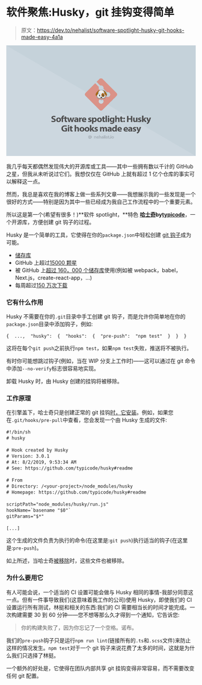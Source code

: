 # 软件聚焦:Husky，git 挂钩变得简单

> 原文：<https://dev.to/nehalist/software-spotlight-husky-git-hooks-made-easy-4a1a>

[![Software Spotlight: Husky, git hooks made easy](img/55a160e2d0d77e183660daada29e0a36.png)](https://res.cloudinary.com/practicaldev/image/fetch/s--HjxNqqjF--/c_limit%2Cf_auto%2Cfl_progressive%2Cq_auto%2Cw_880/https://ghost.nehalist.io/conteimg/2019/08/husky.png)

我几乎每天都偶然发现伟大的开源库或工具——其中一些拥有数以千计的 GitHub 之星，但我从未听说过它们。我想仅仅在 GitHub 上就有超过 1 亿个仓库的事实可以解释这一点。

然而，我总是喜欢在我的博客上做一些系列文章——我想展示我的一些发现是一个很好的方式——特别是因为其中一些已经成为我自己工作流程中的一个重要元素。

所以这是第一个(希望有很多！)**软件 spotlight，**特色 **[哈士奇](https://github.com/typicode/husky)**by**[typicode](https://twitter.com/typicode?lang=de)**，一个开源库，方便创建 git 钩子的过程。

Husky 是一个简单的工具，它使得在你的`package.json`中轻松创建 [git 钩子](https://git-scm.com/book/uz/v2/Customizing-Git-Git-Hooks)成为可能。

*   [储存库](https://github.com/typicode/husky)
*   GitHub 上超过[15000 颗星](https://github.com/typicode/husky/stargazers)
*   被 GitHub 上[超过 160，000 个储存库](https://github.com/typicode/husky/network/dependents)使用(例如被 webpack，babel，Next.js，create-react-app，...)
*   每周超过[150 万次下载](https://www.npmjs.com/package/husky)

### 它有什么作用

Husky 不需要在你的`.git`目录中手工创建 git 钩子，而是允许你简单地在你的`package.json`目录中添加钩子，例如:

```
{  ...,  "husky":  {  "hooks":  {  "pre-push":  "npm test"  }  }  } 
```

这将在每个`git push`之前执行`npm test`，如果`npm test`失败，推送将不被执行。

有时你可能想跳过钩子(例如，当在 WIP 分支上工作时)——这可以通过在 git 命令中添加`--no-verify`标志很容易地实现。

卸载 Husky 时，由 Husky 创建的挂钩将被移除。

### 工作原理

在引擎盖下，哈士奇只是创建正常的 git 挂钩[时，它安装](https://github.com/typicode/husky/blob/master/package.json#L16)。例如，如果您在`.git/hooks/pre-pull`中查看，您会发现一个由 Husky 生成的文件:

```
#!/bin/sh
# husky

# Hook created by Husky
# Version: 3.0.1
# At: 8/2/2019, 9:53:34 AM
# See: https://github.com/typicode/husky#readme

# From
# Directory: /<your-project>/node_modules/husky
# Homepage: https://github.com/typicode/husky#readme

scriptPath="node_modules/husky/run.js"
hookName=`basename "$0"`
gitParams="$*"

[...] 
```

这个生成的文件负责为执行的命令(在这里是:`git push`)执行适当的钩子(在这里是:`pre-push`)。

如上所述，当哈士奇[被移除](https://github.com/typicode/husky/blob/master/package.json#L17)时，这些文件也被移除。

### 为什么要用它

有人可能会说，一个适当的 CI 设置可能会做与 Husky 相同的事情-我部分同意这一点。但有一件事导致我们(这意味着我工作的公司)使用 Husky，即使我们的 CI 设置运行所有测试，林挺和相关的东西:我们的 CI 需要相当长的时间才能完成。一次构建需要 30 到 60 分钟——您不想等那么久才得到一个通知，它告诉您:

> 你的构建失败了，因为你忘记了一个空格。诺布。

我们的`pre-push`钩子只是运行`npm run lint`(链接所有的`.ts`和`.scss`文件)来防止这样的情况发生。`npm test`对于一个 git 钩子来说花费了太多的时间，这就是为什么我们只选择了林挺。

一个额外的好处是，它使得在团队内部共享 git 挂钩变得非常容易，而不需要改变任何 git 配置。